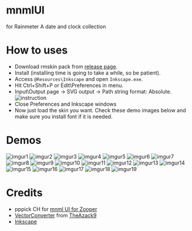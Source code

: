 # mnmlUI
for Rainmeter
A date and clock collection

# How to uses
- Download rmskin pack from [release page](https://github.com/khanhas/mnmlUI/releases/).
- Install (installing time is going to take a while, so be patient).
- Access `@Resources\Inkscape` and open `Inkscape.exe`.
- Hit Ctrl+Shift+P or Edit\Preferences in menu.
- Input\Output page -> SVG output -> Path string format: Absolute. ![instruction](https://i.imgur.com/ZbyltRV.png)
- Close Preferences and Inkscape windows
- Now just load the skin you want. Check these demo images below and make sure you install font if it is needed.

# Demos  
![imgur1](https://i.imgur.com/RdokE1o.png) ![imgur2](https://i.imgur.com/umAeCSl.png) ![imgur3](https://i.imgur.com/rSeM0NG.png) ![imgur4](https://i.imgur.com/FOf5UkV.png) ![imgur5](https://i.imgur.com/6pYTha7.png) ![imgur6](https://i.imgur.com/CJ0cyVm.png) ![imgur7](https://i.imgur.com/y6sop8t.png) ![imgur8](https://i.imgur.com/IrX8tm6.png) ![imgur9](https://i.imgur.com/PRby0m8.png) ![imgur10](https://i.imgur.com/6CpqAdP.png) ![imgur11](https://i.imgur.com/Pack31h.png) ![imgur12](https://i.imgur.com/SrBm1pN.png) ![imgur13](https://i.imgur.com/8M0NvVS.png) ![imgur14](https://i.imgur.com/wvrP2wy.png) ![imgur15](https://i.imgur.com/ueaYBlw.png) ![imgur16](https://i.imgur.com/bg6OOUi.png) ![imgur17](https://i.imgur.com/wSku0XS.png) ![imgur18](https://i.imgur.com/ir21GGE.png) ![imgur19](https://i.imgur.com/Wyp929w.png)

# Credits
- pppick CH for [mnml UI for Zooper](https://play.google.com/store/apps/details?id=com.bedefined.mnmlui) 
- [VectorConverter](https://forum.rainmeter.net/viewtopic.php?f=27&t=25334) from [TheAzack9](https://github.com/theazack9)
- [Inkscape](https://inkscape.org)
